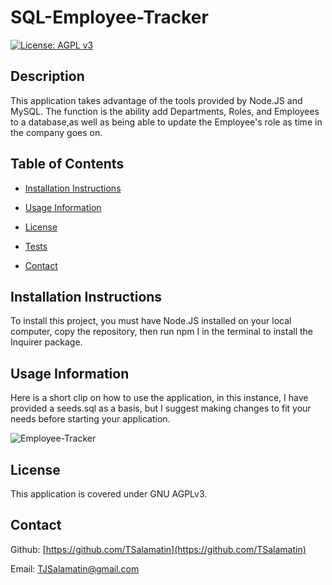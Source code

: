 # SQL-Employee-Tracker
[![License: AGPL v3](https://img.shields.io/badge/License-AGPL_v3-blue.svg)](https://www.gnu.org/licenses/agpl-3.0)

## Description
    
This application takes advantage of the tools provided by Node.JS and MySQL.
The function is the ability add Departments, Roles, and Employees to a database,as well as being able to update the Employee's role as time in the company goes on.


## Table of Contents
    
- [Installation Instructions](#installation-instructions)

- [Usage Information](#usage-information)

- [License](#license)

- [Tests](#tests)

- [Contact](#contact)

## Installation Instructions
    
To install this project, you must have Node.JS installed on your local computer, copy the repository, then run npm I in the terminal to install the Inquirer package. 
    
## Usage Information
    
Here is a short clip on how to use the application, in this instance, I have provided a seeds.sql as a basis, but I suggest making changes to fit your needs before starting your application. 
  
![Employee-Tracker](https://github.com/TSalamatin/SQL-Employee-Tracker/assets/128180862/55e7405a-bb4c-40d6-bf42-b282d290814c.gif)


    
## License
    
This application is covered under GNU AGPLv3.
      
    
## Contact

Github: [https://github.com/TSalamatin](https://github.com/TSalamatin)

Email: [TJSalamatin@gmail.com](mailto:TJSalamatin@gmail.com)
